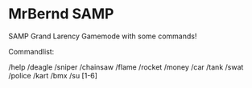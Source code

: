 # MrBernd SAMP


SAMP Grand Larency Gamemode with some commands!

Commandlist:

/help
/deagle
/sniper
/chainsaw
/flame
/rocket
/money
/car
/tank
/swat
/police
/kart
/bmx
/su [1-6]
